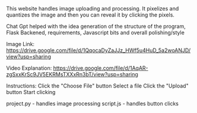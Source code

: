 This website handles image uploading and processing. It pixelizes and quantizes the image and then you can reveal it by clicking the pixels.

Chat Gpt helped with the idea generation of the structure of the program, Flask Backened, requirements, Javascript bits and overall polishing/style

Image Link:
https://drive.google.com/file/d/1QqocaDyZaJJz_HWf5u4HuD_5a2woANJD/view?usp=sharing 

Video Explanation:
https://drive.google.com/file/d/1AqAR-zgSxxKrSc9JV5EKRMsTXXxRn3bT/view?usp=sharing

Instructions:
    Click the "Choose File" button
    Select a file
    Click the "Upload" button
    Start clicking

project.py - handles image processing
script.js - handles button clicks
